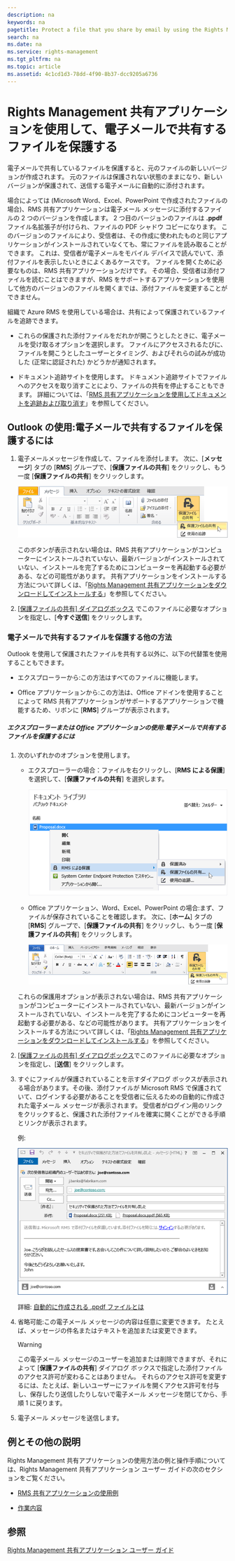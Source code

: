 ```yaml
---
description: na
keywords: na
pagetitle: Protect a file that you share by email by using the Rights Management sharing application
search: na
ms.date: na
ms.service: rights-management
ms.tgt_pltfrm: na
ms.topic: article
ms.assetid: 4c1cd1d3-78dd-4f90-8b37-dcc9205a6736
---
```

# Rights Management 共有アプリケーションを使用して、電子メールで共有するファイルを保護する
電子メールで共有しているファイルを保護すると、元のファイルの新しいバージョンが作成されます。 元のファイルは保護されない状態のままになり、新しいバージョンが保護されて、送信する電子メールに自動的に添付されます。

場合によっては (Microsoft Word、Excel、PowerPoint で作成されたファイルの場合)、RMS 共有アプリケーションは電子メール メッセージに添付するファイルの 2 つのバージョンを作成します。 2 つ目のバージョンのファイルは **.ppdf** ファイル名拡張子が付けられ、ファイルの PDF シャドウ コピーになります。 このバージョンのファイルにより、受信者は、その作成に使われたものと同じアプリケーションがインストールされていなくても、常にファイルを読み取ることができます。 これは、受信者が電子メールをモバイル デバイスで読んでいて、添付ファイルを表示したいときによくあるケースです。 ファイルを開くために必要なものは、RMS 共有アプリケーションだけです。 その場合、受信者は添付ファイルを読むことはできますが、RMS をサポートするアプリケーションを使用して他方のバージョンのファイルを開くまでは、添付ファイルを変更することができません。

組織で Azure RMS を使用している場合は、共有によって保護されているファイルを追跡できます。

-   これらの保護された添付ファイルをだれかが開こうとしたときに、電子メールを受け取るオプションを選択します。 ファイルにアクセスされるたびに、ファイルを開こうとしたユーザーとタイミング、およびそれらの試みが成功した (正常に認証された) かどうかが通知されます。

-   ドキュメント追跡サイトを使用します。 ドキュメント追跡サイトでファイルへのアクセスを取り消すことにより、ファイルの共有を停止することもできます。 詳細については、「[RMS 共有アプリケーションを使用してドキュメントを追跡および取り消す](../Topic/Track_and_revoke_your_documents_when_you_use_the_RMS_sharing_application.md)」を参照してください。

## Outlook の使用:電子メールで共有するファイルを保護するには

1.  電子メールメッセージを作成して、ファイルを添付します。 次に、[**メッセージ**] タブの [**RMS**] グループで、[**保護ファイルの共有**] をクリックし、もう一度 [**保護ファイルの共有**] をクリックします。

    ![](../Image/ADRMS_MSRMSApp_SP_OutlookToolbar.png)

    このボタンが表示されない場合は、RMS 共有アプリケーションがコンピューターにインストールされていない、最新バージョンがインストールされていない、インストールを完了するためにコンピューターを再起動する必要がある、などの可能性があります。 共有アプリケーションをインストールする方法について詳しくは、「[Rights Management 共有アプリケーションをダウンロードしてインストールする](../Topic/Download_and_install_the_Rights_Management_sharing_application.md)」を参照してください。

2.  [[保護ファイルの共有] ダイアログボックス](http://technet.microsoft.com/library/dn574738.aspx) でこのファイルに必要なオプションを指定し、[**今すぐ送信**] をクリックします。

### 電子メールで共有するファイルを保護する他の方法
Outlook を使用して保護されたファイルを共有する以外に、以下の代替策を使用することもできます。

-   エクスプローラーから:この方法はすべてのファイルに機能します。

-   Office アプリケーションから:この方法は、Office アドインを使用することによって RMS 共有アプリケーションがサポートするアプリケーションで機能するため、リボンに [**RMS**] グループが表示されます。

##### エクスプローラーまたは Office アプリケーションの使用:電子メールで共有するファイルを保護するには

1.  次のいずれかのオプションを使用します。

    -   エクスプローラーの場合：ファイルを右クリックし、[**RMS による保護**] を選択して、[**保護ファイルの共有**] を選択します。

        ![](../Image/ADRMS_MSRMSApp_ShareProtectedMenu.png)

    -   Office アプリケーション、Word、Excel、PowerPoint の場合:まず、ファイルが保存されていることを確認します。 次に、[**ホーム**] タブの [**RMS**] グループで、[**保護ファイルの共有**] をクリックし、もう一度 [**保護ファイルの共有**] をクリックします。

        ![](../Image/ADRMS_MSRMSApp_SP_OfficeToolbar.png)

    これらの保護用オプションが表示されない場合は、RMS 共有アプリケーションがコンピューターにインストールされていない、最新バージョンがインストールされていない、インストールを完了するためにコンピューターを再起動する必要がある、などの可能性があります。 共有アプリケーションをインストールする方法について詳しくは、「[Rights Management 共有アプリケーションをダウンロードしてインストールする](../Topic/Download_and_install_the_Rights_Management_sharing_application.md)」を参照してください。

2.  [[保護ファイルの共有] ダイアログボックス](http://technet.microsoft.com/library/dn574738.aspx)でこのファイルに必要なオプションを指定し、[**送信**] をクリックします。

3.  すぐにファイルが保護されていることを示すダイアログ ボックスが表示される場合があります。その後、添付ファイルが Microsoft RMS で保護されていて、ログインする必要があることを受信者に伝えるための自動的に作成された電子メール メッセージが表示されます。 受信者がログイン用のリンクをクリックすると、保護された添付ファイルを確実に開くことができる手順とリンクが表示されます。

    例:

    ![](../Image/ADRMS_MSRMSApp_EmailMessage.PNG)

    詳細: [自動的に作成される .ppdf ファイルとは](../Topic/Dialog_box_options_for_the_Rights_Management_sharing_application.md#BKMK_PPDF)

4.  省略可能:この電子メール メッセージの内容は任意に変更できます。 たとえば、メッセージの件名またはテキストを追加または変更できます。

    > [!WARNING]
    > この電子メール メッセージのユーザーを追加または削除できますが、それによって [**保護ファイルの共有**] ダイアログ ボックスで指定した添付ファイルのアクセス許可が変わることはありません。 それらのアクセス許可を変更するには、たとえば、新しいユーザーにファイルを開くアクセス許可を付与し、保存したり送信したりしないで電子メール メッセージを閉じてから、手順 1 に戻ります。

5.  電子メール メッセージを送信します。

## 例とその他の説明
Rights Management 共有アプリケーションの使用方法の例と操作手順については、Rights Management 共有アプリケーション ユーザー ガイドの次のセクションをご覧ください。

-   [RMS 共有アプリケーションの使用例](../Topic/Rights_Management_sharing_application_user_guide.md#BKMK_SharingExamples)

-   [作業内容](../Topic/Rights_Management_sharing_application_user_guide.md#BKMK_SharingInstructions)

## 参照
[Rights Management 共有アプリケーション ユーザー ガイド](../Topic/Rights_Management_sharing_application_user_guide.md)

